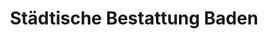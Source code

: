 ---
title: "Städtische Bestattung Baden"
url: /baden/staedtische-bestattung-baden/
shop: Bestattungen
---